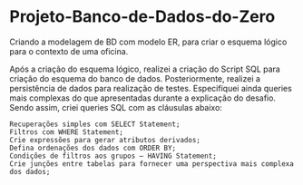 # Projeto-Banco-de-Dados-do-Zero
Criando a modelagem de BD com modelo ER, para criar o esquema lógico para o contexto de uma oficina. 

Após a criação do esquema lógico, realizei a criação do Script SQL para criação do esquema do banco de dados. Posteriormente, realizei a persistência de dados para realização de testes. Especifiquei ainda queries mais complexas do que apresentadas durante a explicação do desafio. Sendo assim, criei queries SQL com as cláusulas abaixo:

    Recuperações simples com SELECT Statement;
    Filtros com WHERE Statement;
    Crie expressões para gerar atributos derivados;
    Defina ordenações dos dados com ORDER BY;
    Condições de filtros aos grupos – HAVING Statement;
    Crie junções entre tabelas para fornecer uma perspectiva mais complexa dos dados;
